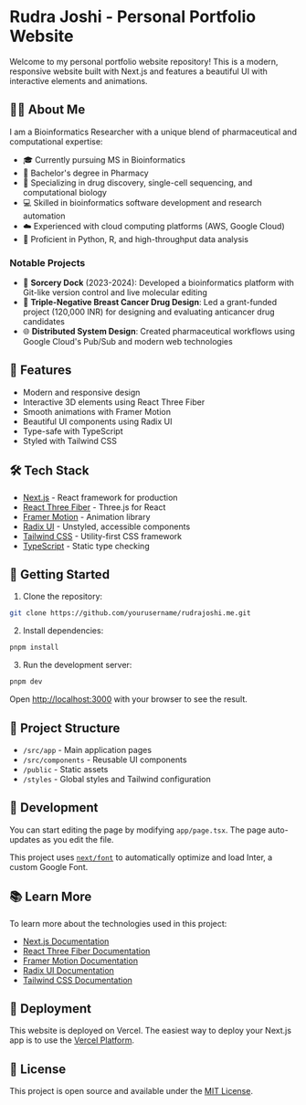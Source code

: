 # Rudra Joshi - Personal Portfolio Website

Welcome to my personal portfolio website repository! This is a modern, responsive website built with Next.js and features a beautiful UI with interactive elements and animations.

## 👨‍🔬 About Me

I am a Bioinformatics Researcher with a unique blend of pharmaceutical and computational expertise:

- 🎓 Currently pursuing MS in Bioinformatics
- 💊 Bachelor's degree in Pharmacy
- 🧬 Specializing in drug discovery, single-cell sequencing, and computational biology
- 💻 Skilled in bioinformatics software development and research automation
- ☁️ Experienced with cloud computing platforms (AWS, Google Cloud)
- 🐍 Proficient in Python, R, and high-throughput data analysis

### Notable Projects

- 🔬 **Sorcery Dock** (2023-2024): Developed a bioinformatics platform with Git-like version control and live molecular editing
- 🧪 **Triple-Negative Breast Cancer Drug Design**: Led a grant-funded project (120,000 INR) for designing and evaluating anticancer drug candidates
- 🌐 **Distributed System Design**: Created pharmaceutical workflows using Google Cloud's Pub/Sub and modern web technologies

## 🚀 Features

- Modern and responsive design
- Interactive 3D elements using React Three Fiber
- Smooth animations with Framer Motion
- Beautiful UI components using Radix UI
- Type-safe with TypeScript
- Styled with Tailwind CSS

## 🛠️ Tech Stack

- [Next.js](https://nextjs.org/) - React framework for production
- [React Three Fiber](https://docs.pmnd.rs/react-three-fiber) - Three.js for React
- [Framer Motion](https://www.framer.com/motion/) - Animation library
- [Radix UI](https://www.radix-ui.com/) - Unstyled, accessible components
- [Tailwind CSS](https://tailwindcss.com/) - Utility-first CSS framework
- [TypeScript](https://www.typescriptlang.org/) - Static type checking

## 🚀 Getting Started

1. Clone the repository:
```bash
git clone https://github.com/yourusername/rudrajoshi.me.git
```

2. Install dependencies:
```bash
pnpm install
```

3. Run the development server:
```bash
pnpm dev
```

Open [http://localhost:3000](http://localhost:3000) with your browser to see the result.

## 📝 Project Structure

- `/src/app` - Main application pages
- `/src/components` - Reusable UI components
- `/public` - Static assets
- `/styles` - Global styles and Tailwind configuration

## 🔧 Development

You can start editing the page by modifying `app/page.tsx`. The page auto-updates as you edit the file.

This project uses [`next/font`](https://nextjs.org/docs/basic-features/font-optimization) to automatically optimize and load Inter, a custom Google Font.

## 📚 Learn More

To learn more about the technologies used in this project:

- [Next.js Documentation](https://nextjs.org/docs)
- [React Three Fiber Documentation](https://docs.pmnd.rs/react-three-fiber)
- [Framer Motion Documentation](https://www.framer.com/motion/)
- [Radix UI Documentation](https://www.radix-ui.com/)
- [Tailwind CSS Documentation](https://tailwindcss.com/docs)

## 🚀 Deployment

This website is deployed on Vercel. The easiest way to deploy your Next.js app is to use the [Vercel Platform](https://vercel.com/new).

## 📄 License

This project is open source and available under the [MIT License](LICENSE).
